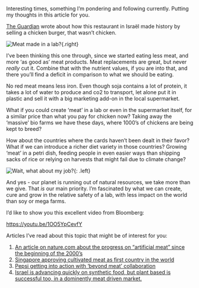 Interesting times, something I’m pondering and following currently. Putting my thoughts in this article for you.

[The Guardian](https://www.theguardian.com/food/2020/dec/04/no-kill-lab-grown-chicken-burger-restaurant-israel) wrote about how this restaurant in Israël made history by selling a chicken burger, that wasn’t chicken.

![Meat made in a lab?](https://casey.berlin/wp-content/uploads/2021/02/2021-02-28-21.14.15.jpeg#right){.right}

I’ve been thinking this one through, since we started eating less meat, and more ‘as good as’ meat products. Meat replacements are great, but never _really_ cut it. Combine that with the nutrient values, if you are into that, and there you’ll find a deficit in comparison to what we should be eating.

No red meat means less iron. Even though soja contains a lot of protein, it takes a lot of water to produce and co2 to transport, let alone put it in plastic and sell it with a big marketing add-on in the local supermarket.

What if you could create ‘meat’ in a lab or even in the supermarket itself, for a similar price than what you pay for chicken now? Taking away the ‘massive’ bio farms we have these days, where 1000’s of chickens are being kept to breed?

How about the countries where the cards haven’t been dealt in their favor? What if we can introduce a richer diet variety in those countries? Growing ‘meat’ in a petri dish, feeding people in even easier ways than shipping sacks of rice or relying on harvests that might fail due to climate change?

![Wait, what about my job?](https://casey.berlin/wp-content/uploads/2021/02/2021-02-28-21.25.15.jpeg#left){: .left}

And yes - our planet is running out of natural resources, we take more than we give. That _is_ our main priority. I’m fascinated by what we can create, cure and grow in the relative safety of a lab, with less impact on the world than soy or mega farms.

I’d like to show you this excellent video from Bloomberg:

https://youtu.be/1OO5YpCevfY

Articles I’ve read about this topic that might be of interest for you:
1. [An article on nature.com about the progress on “artificial meat” since the beginning of the 2000’s](https://www.nature.com/articles/d41586-020-03448-1)
2. [Singapore approving cultivated meat as first country in the world](https://www.pri.org/stories/2020-12-21/singapore-s-approval-lab-grown-meat-win-climate)
3. [Pepsi getting into action with ‘beyond meat’ collaboration](https://www.vox.com/future-perfect/2021/1/27/22252414/beyond-meat-pepsi)
4. [Israel is advancing quickly on synthetic food, but plant based is successful too, in a dominently meat driven market.](https://www.israel21c.org/israel-gets-first-taste-of-3d-printed-meat-and-likes-it/)
